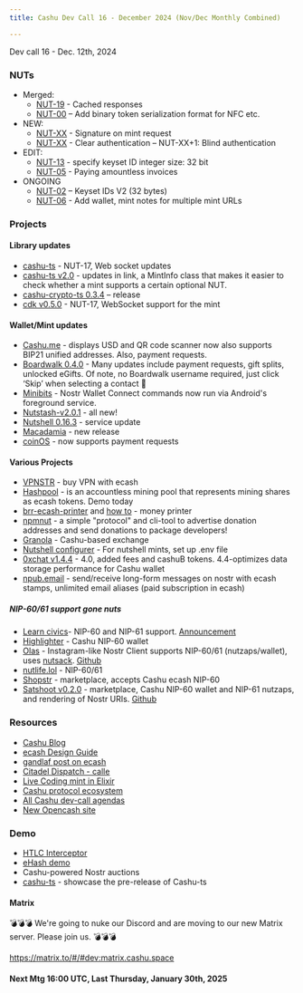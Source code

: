 ```yaml
---
title: Cashu Dev Call 16 - December 2024 (Nov/Dec Monthly Combined)

---
```


Dev call 16 - Dec. 12th, 2024

### NUTs
* Merged: 
    * [NUT-19](https://github.com/cashubtc/nuts/blob/main/19.md) - Cached responses
    * [NUT-00](https://github.com/cashubtc/nuts/pull/199) – Add binary token serialization format for NFC etc.
* NEW:
    * [NUT-XX](https://github.com/cashubtc/nuts/pull/188#discussion_r1867713637) - Signature on mint request
    * [NUT-XX](https://github.com/cashubtc/nuts/pull/198) - Clear authentication – NUT-XX+1: Blind authentication
* EDIT: 
    * [NUT-13](https://github.com/cashubtc/nuts/pull/189) - specify keyset ID integer size: 32 bit
    * [NUT-05](https://github.com/cashubtc/nuts/pull/173) - Paying amountless invoices
* ONGOING
    * [NUT-02](https://github.com/cashubtc/nuts/pull/182) – Keyset IDs V2 (32 bytes)
    * [NUT-06](https://github.com/cashubtc/nuts/pull/186) -  Add wallet, mint notes for multiple mint URLs 


### Projects
#### Library updates
* [cashu-ts](https://github.com/cashubtc/cashu-ts/pull/202) -  NUT-17, Web socket updates
* [cashu-ts v2.0](https://x.com/Egge21M/status/1861473034688766244) - updates in link, a MintInfo class that makes it easier to check whether a mint supports a certain optional NUT.
* [cashu-crypto-ts 0.3.4](https://github.com/cashubtc/cashu-crypto-ts/releases/tag/v0.3.4) – release
* [cdk v0.5.0](https://github.com/cashubtc/cdk/releases/tag/v0.5.0) - NUT-17, WebSocket support for the mint


#### Wallet/Mint updates
* [Cashu.me](https://njump.me/nevent1qqs24f9vd6lf02tfz8xs6yjetypayvcwdx6a5gxn0d876awez3lvdgcpzemhxue69uhhyetvv9ujumn0wd68ytnzv9hxgq3q2rv5lskctqxxs2c8rf2zlzc7xx3qpvzs3w4etgemauy9thegr43shk9dy6) - displays USD and QR code scanner now also supports BIP21 unified addresses.  Also, payment requests.
* [Boardwalk 0.4.0](https://x.com/boardwalk_cash/status/1859278721301217477) - Many updates include payment requests, gift splits, unlocked eGifts. Of note, no Boardwalk username required, just click ‘Skip’ when selecting a contact 🚀
* [Minibits](https://github.com/minibits-cash/minibits_wallet/releases/tag/v0.1.10-beta.2) - Nostr Wallet Connect commands now run via Android's foreground service. 
* [Nutstash-v2.0.1](https://cashu-wallet-git-from-scratch-v2-gandlaf21s-projects.vercel.app/#/onboarding) - all new!
* [Nutshell 0.16.3]( https://github.com/cashubtc/nutshell/releases/tag/0.16.3) - service update
* [Macadamia](https://github.com/zeugmaster/macadamia/releases/tag/v0.2.0) - new release
* [coinOS](https://coinos.io/) - now supports payment requests

#### Various Projects
* [VPNSTR](https://primal.net/e/note1zngvn54laq4unhky6jrc48rs4gf08wt0tq3jgqz6mk05269lvjqq66qayp) - buy VPN with ecash
* [Hashpool](https://github.com/vnprc/hashpool) - is an accountless mining pool that represents mining shares as ecash tokens. Demo today
* [brr-ecash-printer](https://brrr.gandlaf.com/) and [how to](https://highlighter.com/a/naddr1qvzqqqr4gupzp394x6dfmvn69cduj7e9l2jgvtvle7n5w5rtrunjlr6tx6up9k7kqys8wumn8ghj7mn0wd68ytn9d9h82mny0fmkzmn6d9njuumsv93k2tcqgpyx7aedw3hj6urjd9h8gtteda6hytt0wahz6etrv9ekstt4wd5kueedgaskuervv9nz6uedd4hkuete94c8y6tww3jhytf3x93h26mv2tslwg)  - money printer
* [npmnut](https://primal.net/e/note1p40faq6cyvcw7la4qs3vr22n0cp8n3fc93v5tvk9k4qax7nqchaqkj8ntf)  - a simple "protocol" and cli-tool to advertise donation addresses and send donations to package developers! 
* [Granola](https://eventornado.com/submission/granola?s=1#ideas) - Cashu-based exchange
* [Nutshell configurer]( https://celadon-semolina-91d112.netlify.app/) -  For nutshell mints, set up .env file
* [0xchat v1.4.4](https://github.com/0xchat-app/0xchat-app-main/releases/tag/v1.4.4-release) - 4.0, added fees and cashuB tokens. 4.4-optimizes data storage performance for Cashu wallet
* [npub.email](https://primal.net/e/note15lhw9jdqy0n25rlsg0a9jxzg3au93p0qdkg6ntjnftc5klddr0cs2h8z0p) - send/receive long-form messages on nostr with ecash stamps, unlimited email aliases (paid subscription in ecash)

##### NIP-60/61 support gone nuts 
* [Learn civics](https://civico.app)- NIP-60 and NIP-61 support. [Announcement](https://x.com/callebtc/status/1867166366106824774)
* [Highlighter](https://nostrapps.com/highlighter) - Cashu NIP-60 wallet  
* [Olas](https://www.nobsbitcoin.com/olas-v0-1-4/) - Instagram-like Nostr Client supports NIP-60/61 (nutzaps/wallet), uses [nutsack](https://nutsack.me/).  [Github](https://github.com/pablof7z/olas)
* [nutlife.lol](https://nutlife.lol) - NIP-60/61
* [Shopstr](https://shopstr.store/wallet) - marketplace, accepts Cashu ecash NIP-60
* [Satshoot v0.2.0](https://satshoot.com/) -  marketplace, Cashu NIP-60 wallet and NIP-61 nutzaps, and rendering of Nostr URIs. [Github](https://github.com/Pleb5/satshoot)

### Resources
* [Cashu Blog](https://blog.cashu.space/)
* [ecash Design Guide](https://bitcoin.design/guide/how-it-works/ecash/introduction/)
* [gandlaf post on ecash](https://njump.me/nevent1qqsrahaukgltcxkaargncvqkh3de5hj2fzur5jpnuexx5evrfqt44ecpz4mhxue69uhhyetvv9ujuerpd46hxtnfduhsygxyk5mf48dj0ghphjtmyha2fp3dnl86w36sdv0jwtu0fvmtsykm6cpsgqqqqqqsrwq9zc)
* [Citadel Dispatch - calle](https://x.com/callebtc/status/1862416487283114407)
* [Live Coding mint in Elixir](https://x.com/callebtc/status/1861524507816521877)
* [Cashu protocol ecosystem](https://x.com/CashuBTC/status/1859744032399950173)
* [All Cashu dev-call agendas](https://github.com/cashubtc/dev-calls/tree/main/minutes)
* [New Opencash site](https://opencash.dev)


### Demo
* [HTLC Interceptor](https://x.com/callebtc/status/1847313488235909571)
* [eHash demo](https://x.com/callebtc/status/1864798982158909656)
* Cashu-powered Nostr auctions
* [cashu-ts](https://github.com/cashubtc/cashu-ts/tree/blinding) - showcase the pre-release of Cashu-ts

#### Matrix
💣💣💣 We're going to nuke our Discord and are moving to our new Matrix server. Please join us. 💣💣💣

https://matrix.to/#/#dev:matrix.cashu.space
#### Next Mtg 16:00 UTC, Last Thursday, January 30th, 2025 
